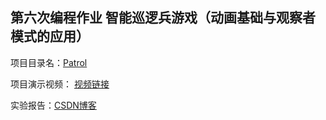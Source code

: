 ## 第六次编程作业 智能巡逻兵游戏（动画基础与观察者模式的应用）

项目目录名：[Patrol](https://github.com/hsyjkjkl/Unity3d-Learning/tree/master/Patrol)

项目演示视频： [视频链接](https://www.bilibili.com/video/av73608921/)

实验报告：[CSDN博客](https://blog.csdn.net/JKJKL1/article/details/102767757)
